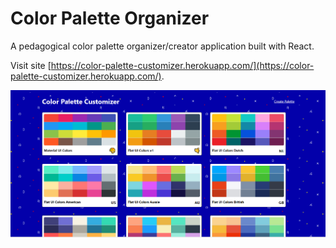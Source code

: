 # Color Palette Organizer
A pedagogical color palette organizer/creator application built with React.

Visit site [https://color-palette-customizer.herokuapp.com/](https://color-palette-customizer.herokuapp.com/).

![Color Palette Organizer Screenshot](./assets/screenshot.png)

